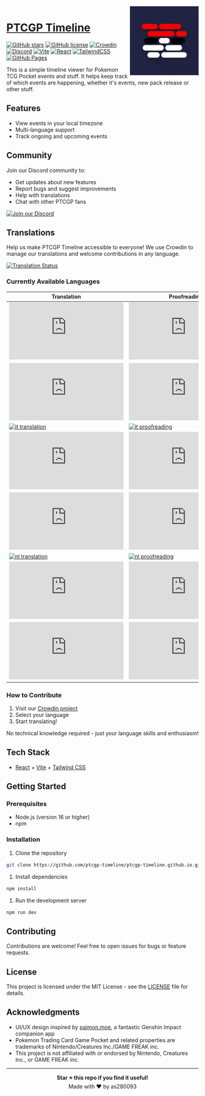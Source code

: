 <img src="public/apple-touch-icon.png" align="right" alt="rep-logo" width="180px"/>

# [PTCGP Timeline](https://ptcgp-timeline.github.io)

[![GitHub stars](https://img.shields.io/github/stars/ptcgp-timeline/ptcgp-timeline.github.io?style=social)](https://github.com/ptcgp-timeline/ptcgp-timeline.github.io/stargazers)
[![GitHub license](https://img.shields.io/github/license/ptcgp-timeline/ptcgp-timeline.github.io)](https://github.com/ptcgp-timeline/ptcgp-timeline.github.io/blob/main/LICENSE)
[![Crowdin](https://badges.crowdin.net/ptcgp-timeline/localized.svg)](https://crowdin.com/project/ptcgp-timeline)
[![Discord](https://img.shields.io/discord/1327650554251317249?logo=discord&logoColor=white)](https://discord.gg/K2vK9Hxwq7)
[![Vite](https://img.shields.io/badge/vite-%23646CFF.svg?style=flat&logo=vite&logoColor=white)](https://vitejs.dev/)
[![React](https://img.shields.io/badge/react-%2320232a.svg?style=flat&logo=react&logoColor=%2361DAFB)](https://react.dev/)
[![TailwindCSS](https://img.shields.io/badge/tailwindcss-%2338B2AC.svg?style=flat&logo=tailwind-css&logoColor=white)](https://tailwindcss.com/)
[![GitHub Pages](https://img.shields.io/badge/GitHub%20Pages-222222?style=flat&logo=GitHub%20Pages&logoColor=white)](https://ptcgp-timeline.github.io)

This is a simple timeline viewer for Pokemon TCG Pocket events and stuff. It helps keep track of which events are happening, whether it's events, new pack release or other stuff.

## Features

- View events in your local timezone
- Multi-language support
- Track ongoing and upcoming events

## Community

Join our Discord community to:

- Get updates about new features
- Report bugs and suggest improvements
- Help with translations
- Chat with other PTCGP fans

[![Join our Discord](https://img.shields.io/badge/Join%20our%20Discord-5865F2?style=for-the-badge&logo=discord&logoColor=white)](https://discord.gg/K2vK9Hxwq7)

## Translations

Help us make PTCGP Timeline accessible to everyone! We use Crowdin to manage our translations and welcome contributions in any language.

[![Translation Status](https://badges.crowdin.net/ptcgp-timeline/localized.svg)](https://crowdin.com/project/ptcgp-timeline)

### Currently Available Languages

| Translation | Proofreading |
|-------------|--------------|
| [![es-ES translation](https://img.shields.io/badge/dynamic/json?color=blue&label=Español&style=for-the-badge&logo=crowdin&query=%24.progress.0.data.translationProgress&url=https%3A%2F%2Fbadges.awesome-crowdin.com%2Fstats-14015701-753397.json)](https://crowdin.com/project/ptcgp-timeline) | [![es-ES proofreading](https://img.shields.io/badge/dynamic/json?color=green&label=Español&style=for-the-badge&logo=crowdin&query=%24.progress.0.data.approvalProgress&url=https%3A%2F%2Fbadges.awesome-crowdin.com%2Fstats-14015701-753397.json)](https://crowdin.com/project/ptcgp-timeline) |
| [![fr translation](https://img.shields.io/badge/dynamic/json?color=blue&label=Français&style=for-the-badge&logo=crowdin&query=%24.progress.1.data.translationProgress&url=https%3A%2F%2Fbadges.awesome-crowdin.com%2Fstats-14015701-753397.json)](https://crowdin.com/project/ptcgp-timeline) | [![fr proofreading](https://img.shields.io/badge/dynamic/json?color=green&label=Français&style=for-the-badge&logo=crowdin&query=%24.progress.1.data.approvalProgress&url=https%3A%2F%2Fbadges.awesome-crowdin.com%2Fstats-14015701-753397.json)](https://crowdin.com/project/ptcgp-timeline) |
| [![it translation](https://img.shields.io/badge/dynamic/json?color=blue&label=Italiano&style=for-the-badge&logo=crowdin&query=%24.progress.2.data.translationProgress&url=https%3A%2F%2Fbadges.awesome-crowdin.com%2Fstats-14015701-753397.json)](https://crowdin.com/project/ptcgp-timeline) | [![it proofreading](https://img.shields.io/badge/dynamic/json?color=green&label=Italiano&style=for-the-badge&logo=crowdin&query=%24.progress.2.data.approvalProgress&url=https%3A%2F%2Fbadges.awesome-crowdin.com%2Fstats-14015701-753397.json)](https://crowdin.com/project/ptcgp-timeline) |
| [![ja translation](https://img.shields.io/badge/dynamic/json?color=blue&label=日本語&style=for-the-badge&logo=crowdin&query=%24.progress.3.data.translationProgress&url=https%3A%2F%2Fbadges.awesome-crowdin.com%2Fstats-14015701-753397.json)](https://crowdin.com/project/ptcgp-timeline) | [![ja proofreading](https://img.shields.io/badge/dynamic/json?color=green&label=日本語&style=for-the-badge&logo=crowdin&query=%24.progress.3.data.approvalProgress&url=https%3A%2F%2Fbadges.awesome-crowdin.com%2Fstats-14015701-753397.json)](https://crowdin.com/project/ptcgp-timeline) |
| [![ko translation](https://img.shields.io/badge/dynamic/json?color=blue&label=한국어&style=for-the-badge&logo=crowdin&query=%24.progress.4.data.translationProgress&url=https%3A%2F%2Fbadges.awesome-crowdin.com%2Fstats-14015701-753397.json)](https://crowdin.com/project/ptcgp-timeline) | [![ko proofreading](https://img.shields.io/badge/dynamic/json?color=green&label=한국어&style=for-the-badge&logo=crowdin&query=%24.progress.4.data.approvalProgress&url=https%3A%2F%2Fbadges.awesome-crowdin.com%2Fstats-14015701-753397.json)](https://crowdin.com/project/ptcgp-timeline) |
| [![nl translation](https://img.shields.io/badge/dynamic/json?color=blue&label=Nederlands&style=for-the-badge&logo=crowdin&query=%24.progress.5.data.translationProgress&url=https%3A%2F%2Fbadges.awesome-crowdin.com%2Fstats-14015701-753397.json)](https://crowdin.com/project/ptcgp-timeline) | [![nl proofreading](https://img.shields.io/badge/dynamic/json?color=green&label=Nederlands&style=for-the-badge&logo=crowdin&query=%24.progress.5.data.approvalProgress&url=https%3A%2F%2Fbadges.awesome-crowdin.com%2Fstats-14015701-753397.json)](https://crowdin.com/project/ptcgp-timeline) |
| [![pt-PT translation](https://img.shields.io/badge/dynamic/json?color=blue&label=Português&style=for-the-badge&logo=crowdin&query=%24.progress.6.data.translationProgress&url=https%3A%2F%2Fbadges.awesome-crowdin.com%2Fstats-14015701-753397.json)](https://crowdin.com/project/ptcgp-timeline) | [![pt-PT proofreading](https://img.shields.io/badge/dynamic/json?color=green&label=Português&style=for-the-badge&logo=crowdin&query=%24.progress.6.data.approvalProgress&url=https%3A%2F%2Fbadges.awesome-crowdin.com%2Fstats-14015701-753397.json)](https://crowdin.com/project/ptcgp-timeline) |
| [![zh-CN translation](https://img.shields.io/badge/dynamic/json?color=blue&label=中文&style=for-the-badge&logo=crowdin&query=%24.progress.7.data.translationProgress&url=https%3A%2F%2Fbadges.awesome-crowdin.com%2Fstats-14015701-753397.json)](https://crowdin.com/project/ptcgp-timeline) | [![zh-CN proofreading](https://img.shields.io/badge/dynamic/json?color=green&label=中文&style=for-the-badge&logo=crowdin&query=%24.progress.7.data.approvalProgress&url=https%3A%2F%2Fbadges.awesome-crowdin.com%2Fstats-14015701-753397.json)](https://crowdin.com/project/ptcgp-timeline) |

### How to Contribute

1. Visit our [Crowdin project](https://crowdin.com/project/ptcgp-timeline)
2. Select your language
3. Start translating!

No technical knowledge required - just your language skills and enthusiasm!

## Tech Stack

- [React](https://react.dev/) + [Vite](https://vite.dev/) + [Tailwind CSS](https://tailwindcss.com/)
  
## Getting Started

### Prerequisites

- Node.js (version 16 or higher)
- npm

### Installation

1. Clone the repository

```bash
git clone https://github.com/ptcgp-timeline/ptcgp-timeline.github.io.git
```

1. Install dependencies

```bash
npm install
```

1. Run the development server

```bash
npm run dev
```

## Contributing

Contributions are welcome! Feel free to open issues for bugs or feature requests.

## License

This project is licensed under the MIT License - see the [LICENSE](LICENSE) file for details.

## Acknowledgments

- UI/UX design inspired by [paimon.moe](https://github.com/MadeBaruna/paimon-moe), a fantastic Genshin Impact companion app
- Pokemon Trading Card Game Pocket and related properties are trademarks of Nintendo/Creatures Inc./GAME FREAK inc.
- This project is not affiliated with or endorsed by Nintendo, Creatures Inc., or GAME FREAK inc.

---

<div align="center">
  <b>Star ⭐ this repo if you find it useful!</b><br>
  Made with ❤️ by as280093
</div>
